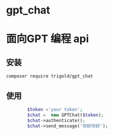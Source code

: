 # gpt_chat
# 面向GPT 编程 api
## 安装
```composer require trigold/gpt_chat ```

## 使用
```php
        $token ='your token';
        $chat =  new GPTChat($token);
        $chat->authenticate();
        $chat->send_message('你好你好');
